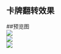 ## 卡牌翻转效果   

##预览图  
![](https://github.com/XINCGer/Cocos2d-X_Tools/blob/master/Cocos2d-x_Demo/RotateCard/Preview1.png)  
![](https://github.com/XINCGer/Cocos2d-X_Tools/blob/master/Cocos2d-x_Demo/RotateCard/Preview2.png)  
![](https://github.com/XINCGer/Cocos2d-X_Tools/blob/master/Cocos2d-x_Demo/RotateCard/Preview3.png)
